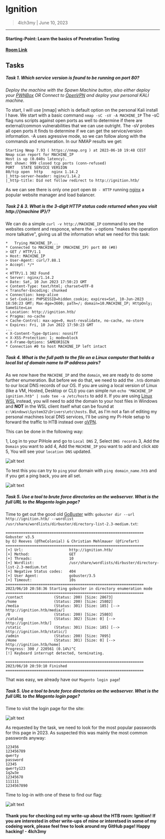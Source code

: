 # Ignition
> 4lch3my | June 10, 2023
-------------------
#### Starting-Point: Learn the basics of Penetration Testing
#### [Room Link](https://app.hackthebox.com/starting-point)

## Tasks
##### Task 1. Which service version is found to be running on port 80?

*Deploy the machine with the Spawn Machine button, also either deploy your [PWNBox](https://help.hackthebox.com/en/articles/5185608-introduction-to-pwnbox) OR Connect to [OpenVPN](https://help.hackthebox.com/en/articles/5185687-introduction-to-lab-access) and deploy your personal KALI machine.*

To start, I will use [nmap] which is default option on the personal Kali install I have. We start with a basic command
  `nmap -sC -sV -A MACHINE_IP`
The -sC flag runs scripts against open ports as well to determine if there are external/common vulnerabilities that we can use outright. The -sV probes all open ports it finds to determine if we can get the service/version information. -A uses agressive mode, so we can follow along with the commands and enumeration.
  In our NMAP results we get:

```
Starting Nmap 7.93 ( https://nmap.org ) at 2023-06-10 19:48 CEST
Nmap scan report for MACHINE_IP
Host is up (0.040s latency).
Not shown: 999 closed tcp ports (conn-refused)
PORT   STATE SERVICE VERSION
80/tcp open  http    nginx 1.14.2
|_http-server-header: nginx/1.14.2
|_http-title: Did not follow redirect to http://ignition.htb/
```

As we can see there is only one port open `80 - HTTP` running [nginx](https://www.nginx.com/) a popular website manager and load balancer.


##### Task 2 & 3. What is the 3-digit HTTP status code returned when you visit http://{machine IP}/?

We can do a simple `curl -v http://MACHINE_IP` command to see the websites content and responce, where the `-v` options "makes the operation more talkative", giving us all the information what we need for this task:

```
*   Trying MACHINE_IP...
* Connected to MACHINE_IP (MACHINE_IP) port 80 (#0)
> GET / HTTP/1.1
> Host: MACHINE_IP
> User-Agent: curl/7.88.1
> Accept: */*
>
< HTTP/1.1 302 Found
< Server: nginx/1.14.2
< Date: Sat, 10 Jun 2023 17:50:23 GMT
< Content-Type: text/html; charset=UTF-8
< Transfer-Encoding: chunked
< Connection: keep-alive
< Set-Cookie: PHPSESSID=hidden_cookie; expires=Sat, 10-Jun-2023 18:50:23 GMT; Max-Age=3600; path=/; domain=10.MACHINE_IP; HttpOnly; SameSite=Lax
< Location: http://ignition.htb/
< Pragma: no-cache
< Cache-Control: max-age=0, must-revalidate, no-cache, no-store
< Expires: Fri, 10 Jun 2022 17:50:23 GMT
...
< X-Content-Type-Options: nosniff
< X-XSS-Protection: 1; mode=block
< X-Frame-Options: SAMEORIGIN
* Connection #0 to host MACHINE_IP left intact
```

##### Task 4. What is the full path to the file on a Linux computer that holds a local list of domain name to IP address pairs?

As we now have the `MACHINE_IP` and the `domain`, we are ready to do some further enumeration. But before we do that, we need to add the `.htb` domain to our local DNS records of our OS. If you are using a local version of Linux (like a VM, Hosted, Desktop or CLI) you can simple run `echo "MACHINE_IP ignition.htb" | sudo tee -a /etc/hosts` to add it. If you are using [Linux WSL](https://www.kali.org/docs/wsl/wsl-preparations/#install-wsl-1) instead, you will need to add the domain to your host files in Windows and **NOT** in the WSL client itself what can be found at `c:\Windows\System32\Drivers\etc\hosts`. 
But, as I'm not a fan of editing my personal machines local DNS services, I'll be using my Pi-Hole setup to forward the traffic to HTB instead over [oVPN](https://openvpn.net/).

This can be done in the following way:

1, Log in to your PiHole and go to `Local DNS`
2, Select `DNS records`
3, Add the `Domain` you want to add
4, Add the `MACHINE_IP` you want to add and click `ADD`
5, You will see your `location DNS` updated.

![alt text](https://github.com/4lch3my/WriteUps/blob/main/HackTheBox/Starting%20Point/HackTheBox%20-%20Ignition/images/pi_hole.png?raw=true)

To test this you can try to `ping` your domain with `ping domain_name.htb` and if you get a ping back, you are all set.

![alt text](https://github.com/4lch3my/WriteUps/blob/main/HackTheBox/Starting%20Point/HackTheBox%20-%20Ignition/images/home_page.png?raw=true)

##### Task 5. Use a tool to brute force directories on the webserver. What is the full URL to the Magento login page?

Time to get out the good old [GoBuster]() with: `gobuster dir --url http://ignition.htb/ --wordlist /usr/share/wordlists/dirbuster/directory-list-2.3-medium.txt`:

```
===============================================================
Gobuster v3.5
by OJ Reeves (@TheColonial) & Christian Mehlmauer (@firefart)
===============================================================
[+] Url:                     http://ignition.htb/
[+] Method:                  GET
[+] Threads:                 10
[+] Wordlist:                /usr/share/wordlists/dirbuster/directory-list-2.3-medium.txt
[+] Negative Status codes:   404
[+] User Agent:              gobuster/3.5
[+] Timeout:                 10s
===============================================================
2023/06/10 20:58:36 Starting gobuster in directory enumeration mode
===============================================================
/contact              (Status: 200) [Size: 28673]
/home                 (Status: 200) [Size: 25802]
/media                (Status: 301) [Size: 185] [--> http://ignition.htb/media/]
/0                    (Status: 200) [Size: 25803]
/catalog              (Status: 302) [Size: 0] [--> http://ignition.htb/]
/static               (Status: 301) [Size: 185] [--> http://ignition.htb/static/]
/admin                (Status: 200) [Size: 7095]
/Home                 (Status: 301) [Size: 0] [--> http://ignition.htb/home]
Progress: 300 / 220561 (0.14%)^C
[!] Keyboard interrupt detected, terminating.

===============================================================
2023/06/10 20:59:10 Finished
===============================================================
```

That was easy, we already have our `Magento login page`!

##### Task 5. Use a tool to brute force directories on the webserver. What is the full URL to the Magento login page?

Time to visit the login page for the site:

![alt text](https://github.com/4lch3my/WriteUps/blob/main/HackTheBox/Starting%20Point/HackTheBox%20-%20Ignition/images/admin_page.png?raw=true)

As requested by the task, we need to look for the most popular passwords for this page in 2023. As suspected this was mainly the most common passwords anyway:

```
123456
123456789
qwerty
password
12345
qwerty123
1q2w3e
12345678
111111
1234567890
```
Time to log-in with one of these to find our flag:

![alt text](https://github.com/4lch3my/WriteUps/blob/main/HackTheBox/Starting%20Point/HackTheBox%20-%20Ignition/images/flag.png?raw=true)


#### Thank you for checking out my write-up about the HTB room: Ignition! If you are interested in other write-ups of mine or interetsed in some of my codeing work, please feel free to look around my GitHub page! Happy hacking! - 4lch3my